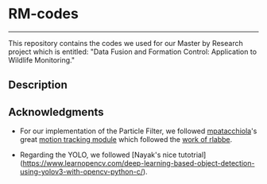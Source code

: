 # RM-codes
----------
This repository contains the codes we used for our Master by Research project which is entitled: "Data Fusion and Formation Control: Application to Wildlife Monitoring."

Description
-----------

Acknowledgments 
----------------
- For our implementation of the Particle Filter, we followed [mpatacchiola](https://github.com/mpatacchiola)'s great [motion tracking module](https://github.com/mpatacchiola/deepgaze/blob/master/deepgaze/motion_tracking.py) which followed the [work of rlabbe](https://github.com/rlabbe/Kalman-and-Bayesian-Filters-in-Python).

- Regarding the YOLO, we followed [Nayak's nice tutotrial] (https://www.learnopencv.com/deep-learning-based-object-detection-using-yolov3-with-opencv-python-c/).
